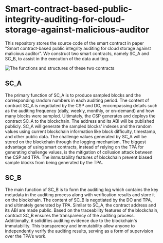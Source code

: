 # Smart-contract-based-public-integrity-auditing-for-cloud-storage-against-malicious-auditor
This repository stores the source code of the smart contract in paper "Smart contract-based public integrity auditing for cloud storage against malicious auditor". We construct two smart contracts, namely SC_A and SC_B, to assist in the execution of the data auditing.

![The functions and structures of these two contracts](https://github.com/Gannan02/Smart-contract-based-public-integrity-auditing-for-cloud-storage-against-malicious-auditor/blob/main/smart%20contract.jpg)

## SC_A
The primary function of SC_A is to produce sampled blocks and the corresponding random numbers in each auditing period. The content of contract SC_A is negotiated by the CSP and DO, encompassing details such as the auditing frequency (daily, weekly, monthly, or on-demand) and how many blocks were sampled. Ultimately, the CSP generates and deploys the contract SC_A to the blockchain. The address and its ABI will be published publicly. SC_A will generate the sampled blocks' indexes and the random values using current blockchain information like block difficulty, timestamp, and other public data. The challenge values generated by SC_A will be stored on the blockchain through the logging mechanism. The biggest advantage of using smart contracts, instead of relying on the TPA for generating challenge values, is the mitigation of collusion attack between the CSP and TPA. The immutability features of blockchain prevent biased sample blocks from being generated by the TPA.

## SC_B
The main function of SC_B is to form the auditing log which contains the key metadata in the auditing process along with verification results and store it on the blockchain. The content of SC_B is negotiated by the DO and TPA, and ultimately generated by TPA. Similar to SC_A, the contract address and its ABI are made public. Based on the traceability features of the blockchain, contract SC_B ensures the transparency of the auditing process. Additionally, it solidifies auditing evidence due to the blockchain's immutability. This transparency and immutability allow anyone to independently verify the auditing results, serving as a form of supervision over the TPA's work.
